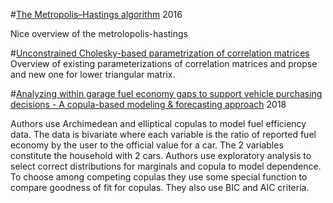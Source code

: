 #[The Metropolis–Hastings algorithm](https://arxiv.org/abs/1504.01896)
2016

Nice overview of the metrolopolis-hastings

#[Unconstrained Cholesky-based parametrization of correlation matrices]()
Overview of existing parameterizations of correlation matrices and propse and new one for lower triangular
matrix.

#[Analyzing within garage fuel economy gaps to support vehicle purchasing decisions - A copula-based modeling & forecasting approach]()
2018

Authors use Archimedean and elliptical copulas to model fuel efficiency data. The data is bivariate where each variable
is the ratio of reported fuel economy by the user to the official value for a car. The 2 variables constitute the 
household with 2 cars.  Authors use exploratory analysis to select correct distributions for marginals and copula
to model dependence. To choose among competing copulas they use some special function to compare goodness of fit
for copulas. They also use BIC and AIC criteria.